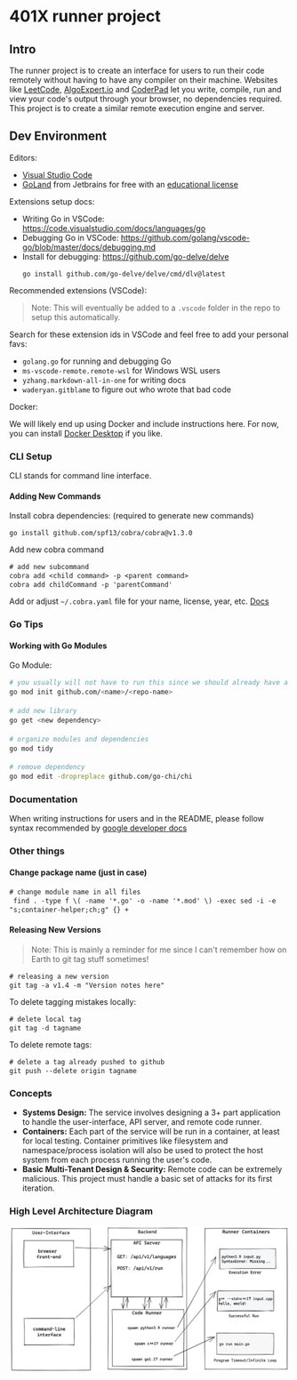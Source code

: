 # 401X runner project

## Intro

The runner project is to create an interface for users to run their code remotely without having
to have any compiler on their machine. Websites like [LeetCode](https://leetcode.com/),
[AlgoExpert.io](https://www.algoexpert.io) and [CoderPad](https://app.coderpad.io/sandbox) let you write,
compile, run and view your code's output through your browser, no dependencies required. This project is to create a similar remote execution engine and server.


## Dev Environment

Editors:
- [Visual Studio Code](https://code.visualstudio.com/Download)
- [GoLand](https://www.jetbrains.com/go/) from Jetbrains for free with an [educational license](https://www.jetbrains.com/community/education/#students)

Extensions setup docs:

- Writing Go in VSCode: https://code.visualstudio.com/docs/languages/go
- Debugging Go in VSCode: https://github.com/golang/vscode-go/blob/master/docs/debugging.md
- Install for debugging: https://github.com/go-delve/delve
    ```
    go install github.com/go-delve/delve/cmd/dlv@latest
    ```

Recommended extensions (VSCode):

> Note: This will eventually be added to a `.vscode` folder in the repo to setup this automatically.

Search for these extension ids in VSCode and feel free to
add your personal favs:

- `golang.go`
   for running and debugging Go
- `ms-vscode-remote.remote-wsl`
   for Windows WSL users
- `yzhang.markdown-all-in-one`
   for writing docs
- `waderyan.gitblame`
   to figure out who wrote that bad code


Docker:

We will likely end up using Docker and include instructions here. For now, you
can install [Docker Desktop](https://www.docker.com/get-started) if you like.

### CLI Setup

CLI stands for command line interface.

#### Adding New Commands

Install cobra dependencies: (required to generate new commands)

```
go install github.com/spf13/cobra/cobra@v1.3.0
```

Add new cobra command

```shell script
# add new subcommand
cobra add <child command> -p <parent command>
cobra add childCommand -p 'parentCommand'
```

Add or adjust `~/.cobra.yaml` file for your name, license, year, etc. [Docs](https://github.com/spf13/cobra/blob/master/cobra/README.md)


### Go Tips

#### Working with Go Modules

Go Module:

```bash
# you usually will not have to run this since we should already have a go.mod and go.sum file
go mod init github.com/<name>/<repo-name>

# add new library
go get <new dependency>

# organize modules and dependencies
go mod tidy

# remove dependency
go mod edit -dropreplace github.com/go-chi/chi
```

### Documentation

When writing instructions for users and in the README, please follow syntax recommended by [google developer docs](https://developers.google.com/style/code-syntax)


### Other things

#### Change package name (just in case)

```shell script
# change module name in all files
 find . -type f \( -name '*.go' -o -name '*.mod' \) -exec sed -i -e "s;container-helper;ch;g" {} +
```

#### Releasing New Versions

> Note: This is mainly a reminder for me since
> I can't remember how on Earth to git tag stuff sometimes!


```shell
# releasing a new version
git tag -a v1.4 -m "Version notes here"
```

To delete tagging mistakes locally:

```shell
# delete local tag
git tag -d tagname
```

To delete remote tags:

```shell
# delete a tag already pushed to github
git push --delete origin tagname
```


### Concepts

- **Systems Design:** The service involves designing a 3+ part application to handle the user-interface, API server, and remote code runner.
- **Containers:** Each part of the service will be run in a container, at least for local testing. Container primitives like filesystem and namespace/process isolation will also be used to protect the host system from each process running the user's code.
- **Basic Multi-Tenant Design & Security:** Remote code can be extremely malicious. This project must handle a basic set of attacks for its first iteration.

### High Level Architecture Diagram

![](assets/runner-diagram-details-bg.png)
